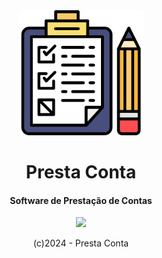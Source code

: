 <div align="center">
  <img src="./logo-pc.png" width="200px">
  <h1 align="center">
    Presta Conta
  </h1>
  <h4 align="center">
    Software de Prestação de Contas
  </h4>
  <p align="center">
    <img src="https://badgen.net/badge/version/ALPHA/orange">
  </p>
  <p align="center">(c)2024 - Presta Conta</p>
  <!-- <p align="center"> -->
    <!-- <a target="_blank" href="https://prestacontaeleitoral.com.br"> -->
      <!-- https://prestacontaeleitoral.com.br -->
    <!-- </a> -->
  <!-- </p> -->
</div>

